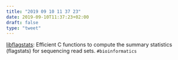 ```yaml
---
title: "2019 09 10 11 37 23"
date: 2019-09-10T11:37:23+02:00
draft: false
type: "tweet"
---
```

[libflagstats](https://github.com/mklarqvist/libflagstats): Efficient C functions to compute the summary statistics (flagstats) for sequencing read sets. `#bioinformatics`
